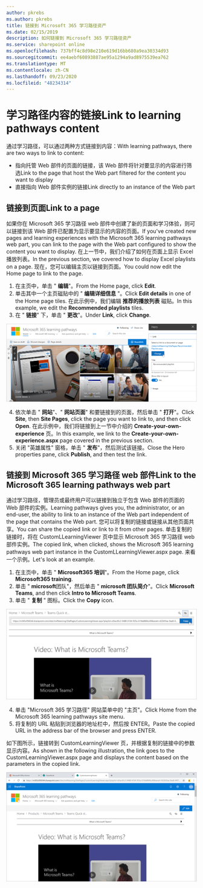 ```yaml
---
author: pkrebs
ms.author: pkrebs
title: 链接到 Microsoft 365 学习路径资产
ms.date: 02/15/2019
description: 如何链接到 Microsoft 365 学习路径资产
ms.service: sharepoint online
ms.openlocfilehash: 737bff4c8d98e210e619d16bb680a9ea30334d93
ms.sourcegitcommit: ee4aebf60893887ae95a1294a9ad8975539ea762
ms.translationtype: MT
ms.contentlocale: zh-CN
ms.lasthandoff: 09/23/2020
ms.locfileid: "48234314"
---
```

# <a name="link-to-learning-pathways-content"></a><span data-ttu-id="bbf91-103">学习路径内容的链接</span><span class="sxs-lookup"><span data-stu-id="bbf91-103">Link to learning pathways content</span></span>

<span data-ttu-id="bbf91-104">通过学习路径，可以通过两种方式链接到内容：</span><span class="sxs-lookup"><span data-stu-id="bbf91-104">With learning pathways, there are two ways to link to content:</span></span>

- <span data-ttu-id="bbf91-105">指向托管 Web 部件的页面的链接，该 Web 部件将针对要显示的内容进行筛选</span><span class="sxs-lookup"><span data-stu-id="bbf91-105">Link to the page that host the Web part filtered for the content you want to display</span></span> 
- <span data-ttu-id="bbf91-106">直接指向 Web 部件实例的链接</span><span class="sxs-lookup"><span data-stu-id="bbf91-106">Link directly to an instance of the Web part</span></span>

## <a name="link-to-a-page"></a><span data-ttu-id="bbf91-107">链接到页面</span><span class="sxs-lookup"><span data-stu-id="bbf91-107">Link to a page</span></span>

<span data-ttu-id="bbf91-108">如果你在 Microsoft 365 学习路径 web 部件中创建了新的页面和学习体验，则可以链接到该 Web 部件已配置为显示要显示的内容的页面。</span><span class="sxs-lookup"><span data-stu-id="bbf91-108">If you've created new pages and learning experiences with the Microsoft 365 learning pathways web part, you can link to the page with the Web part configured to show the content you want to display.</span></span> <span data-ttu-id="bbf91-109">在上一节中，我们介绍了如何在页面上显示 Excel 播放列表。</span><span class="sxs-lookup"><span data-stu-id="bbf91-109">In the previous section, we covered how to display Excel playlists on a page.</span></span> <span data-ttu-id="bbf91-110">现在，您可以编辑主页以链接到页面。</span><span class="sxs-lookup"><span data-stu-id="bbf91-110">You could now edit the Home page to link to the page.</span></span> 

1. <span data-ttu-id="bbf91-111">在主页中，单击 " **编辑**"。</span><span class="sxs-lookup"><span data-stu-id="bbf91-111">From the Home page, click **Edit**.</span></span>
2. <span data-ttu-id="bbf91-112">单击其中一个主页磁贴中的 " **编辑详细信息** "。</span><span class="sxs-lookup"><span data-stu-id="bbf91-112">Click **Edit details** in one of the Home page tiles.</span></span> <span data-ttu-id="bbf91-113">在此示例中，我们编辑 **推荐的播放列表** 磁贴。</span><span class="sxs-lookup"><span data-stu-id="bbf91-113">In this example, we edit the **Recommended playlists** tiles.</span></span>
3. <span data-ttu-id="bbf91-114">在 " **链接**" 下，单击 " **更改**"。</span><span class="sxs-lookup"><span data-stu-id="bbf91-114">Under **Link**, click **Change**.</span></span>

![cg-linktopage.png](media/cg-linktopage.png)

4. <span data-ttu-id="bbf91-116">依次单击 " **网站**"、" **网站页面**" 和要链接到的页面，然后单击 " **打开**"。</span><span class="sxs-lookup"><span data-stu-id="bbf91-116">Click **Site**, then **Site Pages**, click the page you want to link to, and then click **Open**.</span></span> <span data-ttu-id="bbf91-117">在此示例中，我们将链接到上一节中介绍的 **Create-your-own-experience** 页。</span><span class="sxs-lookup"><span data-stu-id="bbf91-117">In this example, we link to the **Create-your-own-experience.aspx** page covered in the previous section.</span></span>
5. <span data-ttu-id="bbf91-118">关闭 "英雄属性" 窗格，单击 " **发布**"，然后测试该链接。</span><span class="sxs-lookup"><span data-stu-id="bbf91-118">Close the Hero properties pane, click **Publish**, and then test the link.</span></span> 

## <a name="link-to-the-microsoft-365-learning-pathways-web-part"></a><span data-ttu-id="bbf91-119">链接到 Microsoft 365 学习路径 web 部件</span><span class="sxs-lookup"><span data-stu-id="bbf91-119">Link to the Microsoft 365 learning pathways web part</span></span>
<span data-ttu-id="bbf91-120">通过学习路径，管理员或最终用户可以链接到独立于包含 Web 部件的页面的 Web 部件的实例。</span><span class="sxs-lookup"><span data-stu-id="bbf91-120">Learning pathways gives you, the administrator, or an end-user, the ability to link to an instance of the Web part independent of the page that contains the Web part.</span></span> <span data-ttu-id="bbf91-121">您可以将复制的链接或链接从其他页面共享。</span><span class="sxs-lookup"><span data-stu-id="bbf91-121">You can share the copied link or link to it from other pages.</span></span> <span data-ttu-id="bbf91-122">单击复制的链接时，将在 CustomLLearningViewer 页中显示 Microsoft 365 学习路径 web 部件实例。</span><span class="sxs-lookup"><span data-stu-id="bbf91-122">The copied link, when clicked, shows the Microsoft 365 learning pathways web part instance in the CustomLLearningViewer.aspx page.</span></span> <span data-ttu-id="bbf91-123">来看一个示例。</span><span class="sxs-lookup"><span data-stu-id="bbf91-123">Let's look at an example.</span></span> 

1. <span data-ttu-id="bbf91-124">在主页中，单击 " **Microsoft365 培训**"。</span><span class="sxs-lookup"><span data-stu-id="bbf91-124">From the Home page, click **Microsoft365 training**.</span></span>
2. <span data-ttu-id="bbf91-125">单击 " **microsoft**团队"，然后单击 " **microsoft 团队简介**"。</span><span class="sxs-lookup"><span data-stu-id="bbf91-125">Click **Microsoft Teams**, and then click **Intro to Microsoft Teams**.</span></span>
3. <span data-ttu-id="bbf91-126">单击 " **复制** " 图标。</span><span class="sxs-lookup"><span data-stu-id="bbf91-126">Click the **Copy** icon.</span></span>

![cg-linktowebpart.png](media/cg-linktowebpart.png)

4. <span data-ttu-id="bbf91-128">单击 "Microsoft 365 学习路径" 网站菜单中的 "主页"。</span><span class="sxs-lookup"><span data-stu-id="bbf91-128">Click Home from the Microsoft 365 learning pathways site menu.</span></span>
5. <span data-ttu-id="bbf91-129">将复制的 URL 粘贴到浏览器的地址栏中，然后按 ENTER。</span><span class="sxs-lookup"><span data-stu-id="bbf91-129">Paste the copied URL in the address bar of the browser and press ENTER.</span></span> 

<span data-ttu-id="bbf91-130">如下图所示，链接转到 CustomLearningViewer 页，并根据复制的链接中的参数显示内容。</span><span class="sxs-lookup"><span data-stu-id="bbf91-130">As shown in the following illustration, the link goes to the CustomLearningViewer.aspx page and displays the content based on the parameters in the copied link.</span></span> 

![cg-linktowebpartviewer.png](media/cg-linktowebpartviewer.png)


